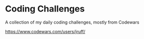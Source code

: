 # Coding Challenges
A collection of my daily coding challenges, mostly from Codewars

https://www.codewars.com/users/jruff/
